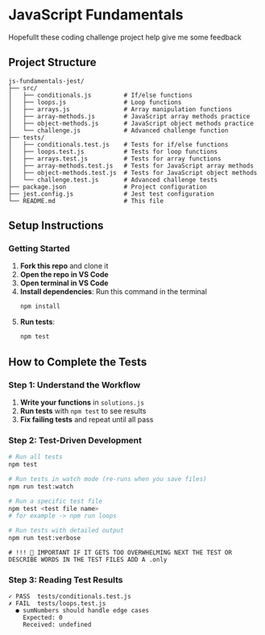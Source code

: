 # JavaScript Fundamentals

Hopefullt these coding challenge project help give me some feedback

## Project Structure

```
js-fundamentals-jest/
├── src/
│   ├── conditionals.js         # If/else functions
│   ├── loops.js                # Loop functions
│   ├── arrays.js               # Array manipulation functions
│   ├── array-methods.js        # JavaScript array methods practice
│   ├── object-methods.js       # JavaScript object methods practice
│   └── challenge.js            # Advanced challenge function
├── tests/
│   ├── conditionals.test.js    # Tests for if/else functions
│   ├── loops.test.js           # Tests for loop functions
│   ├── arrays.test.js          # Tests for array functions
│   ├── array-methods.test.js   # Tests for JavaScript array methods
│   ├── object-methods.test.js  # Tests for JavaScript object methods
│   └── challenge.test.js       # Advanced challenge tests
├── package.json                # Project configuration
├── jest.config.js              # Jest test configuration
└── README.md                   # This file
```

## Setup Instructions

### Getting Started

1. **Fork this repo** and clone it
2. **Open the repo in VS Code**
3. **Open terminal in VS Code**
4. **Install dependencies**: Run this command in the terminal
   ```bash
   npm install
   ```
5. **Run tests**:
   ```bash
   npm test
   ```

## How to Complete the Tests

### Step 1: Understand the Workflow

1. **Write your functions** in `solutions.js`
2. **Run tests** with `npm test` to see results
3. **Fix failing tests** and repeat until all pass

### Step 2: Test-Driven Development

```bash
# Run all tests
npm test

# Run tests in watch mode (re-runs when you save files)
npm run test:watch

# Run a specific test file
npm test <test file name>
# for example -> npm run loops

# Run tests with detailed output
npm run test:verbose
```

```
# !!! 🚨 IMPORTANT IF IT GETS TOO OVERWHELMING NEXT THE TEST OR DESCRIBE WORDS IN THE TEST FILES ADD A .only
```

### Step 3: Reading Test Results

```
✓ PASS  tests/conditionals.test.js
✗ FAIL  tests/loops.test.js
  ● sumNumbers should handle edge cases
    Expected: 0
    Received: undefined
```
